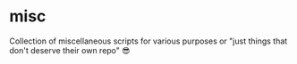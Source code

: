 # misc
Collection of miscellaneous scripts for various purposes or "just things that don't deserve their own repo" :sunglasses:

